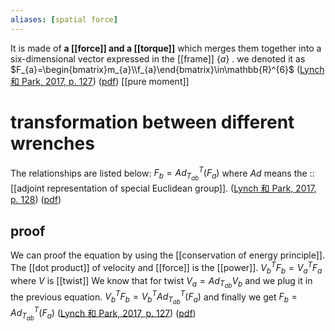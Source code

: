 ```yaml
---
aliases: [spatial force]
---
```

It is made of **a [[force]] and a [[torque]]** which merges them together into a six-dimensional vector expressed in the [[frame]] $\{a\}$ . we denoted it as $F_{a}=\begin{bmatrix}m_{a}\\f_{a}\end{bmatrix}\in\mathbb{R}^{6}$  ([Lynch 和 Park, 2017, p. 127](zotero://select/library/items/CK6BYIEW)) ([pdf](zotero://open-pdf/library/items/97TQKNC2?page=127&annotation=LJ8CSZ64))
[[pure moment]] 

# transformation between different wrenches 
The relationships are listed below: 
$F_{b}=Ad_{T_{ab}}^T(F_{a})$ where $Ad$ means the :: [[adjoint representation of special Euclidean group]]. 
([Lynch 和 Park, 2017, p. 128](zotero://select/library/items/CK6BYIEW)) ([pdf](zotero://open-pdf/library/items/97TQKNC2?page=128&annotation=ZKSG99R3))
## proof 
We can proof the equation by using the [[conservation of energy principle]]. 
The [[dot product]] of velocity and [[force]] is the [[power]]. 
$V_{b}^TF_{b}=V_{a}^{T}F_{a}$ where $V$ is [[twist]] 
We know that for twist $V_{a}=Ad_{T_{ab}}V_b$ and we plug it in the previous equation. 
$V_{b}^{T}F_{b}=V_{b}^{T}Ad_{T_{ab}}^T (F_{a})$ and finally we get  $F_{b}=Ad_{T_{ab}}^T(F_{a})$
 ([Lynch 和 Park, 2017, p. 127](zotero://select/library/items/CK6BYIEW)) ([pdf](zotero://open-pdf/library/items/97TQKNC2?page=127&annotation=FR9XSA2K))